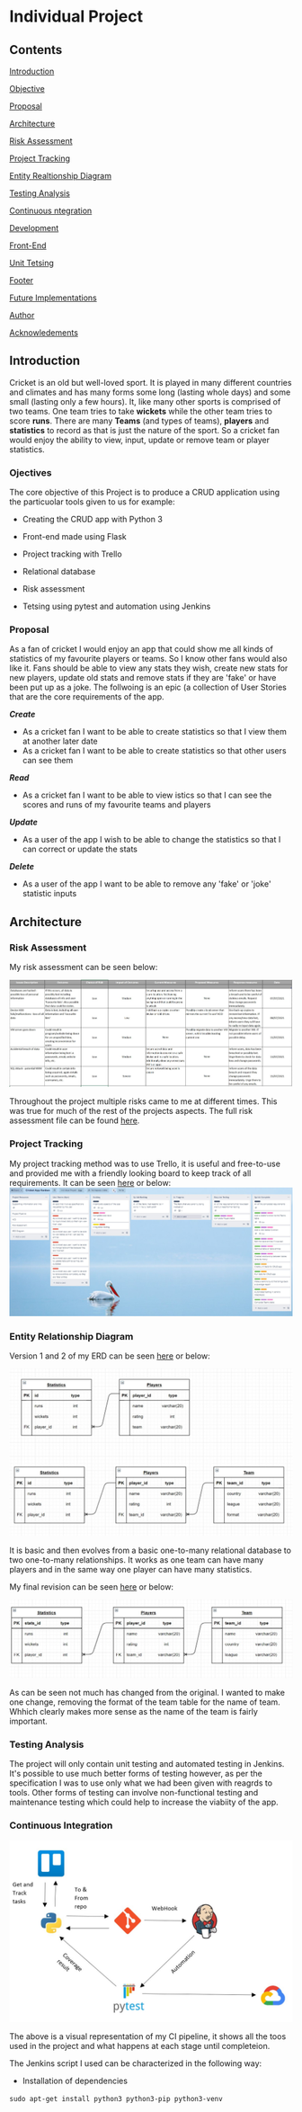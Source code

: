 # Individual Project 


## Contents

[Introduction](#Introduction)

[Objective](#Objective)

[Proposal](#Proposal)

[Architecture](#Architecture)

[Risk Assessment](#Risk-Assessment)

[Project Tracking](#Project-Tracking)

[Entity Realtionship Diagram](#Entity-Realtionship-Diagram)

[Testing Analysis](#Testing-Analysis)

[Continuous ntegration](Continuous-Integration)

[Development](#Development)

[Front-End](#Front-End)

[Unit Tetsing](#Unit-Tetsing)

[Footer](#Footer)

[Future Implementations](#Future-Implementations)

[Author](#Author)

[Acknowledements](#Acknowledgements)


## Introduction

Cricket is an old but well-loved sport. It is played in many different countries and climates and has many forms some long (lasting whole days) and some small (lasting  only a few hours). It, like many other sports is comprised of two teams. One team tries to take **wickets** while the other team tries to score **runs**. 
There are many **Teams** (and types of teams), **players** and **statistics** to record as that is just the nature of the sport. So a cricket fan would enjoy the ability to view, input, update or remove team or player statistics. 


### Ojectives

The core objective of this Project is to produce a CRUD application using the particuolar tools given to us for example:

- Creating the CRUD app with Python 3

- Front-end made using Flask

- Project tracking with Trello 

- Relational database

- Risk assessment

- Tetsing using pytest and automation using Jenkins


### Proposal 

As a fan of cricket I would enjoy an app that could show me all kinds of statistics of my favourite players or teams. So I know other fans would also like it. Fans should be able to view any stats they wish, create new stats for new players, update old stats and remove stats if they are 'fake' or have been put up as a joke.
The follwoing is an epic (a collection of User Stories that are the core requirements of the app.

***Create***
- As a cricket fan I want to be able to create statistics so that I view them at another later date 
- As a cricket fan I want to be able to create statistics so that other users can see them 

***Read***
- As a cricket fan I want to be able to view istics so that I can see the scores and runs of my favourite teams and players 

***Update***
- As a user of the app I wish to be able to change the statistics so that I can correct or update the stats 

***Delete***
- As a user of the app I want to be able to remove any 'fake' or 'joke' statistic inputs

## Architecture 


### Risk Assessment 

My risk assessment can be seen below:

<img src="https://github.com/CBhavra/Individual-Project/blob/main/images/Risk%20Assessment.jpg"/>

Throughout the project multiple risks came to me at different times. This was true for much of the rest of the projects aspects. The full risk assessment file can be found [here](https://github.com/CBhavra/Individual-Project/blob/main/Resources/Risk%20Assessment.xlsx).


### Project Tracking 

My project tracking method was to use Trello, it is useful and free-to-use and provided me with a friendly looking board to keep track of all requirements. It can be seen [here](https://github.com/CBhavra/Individual-Project/blob/main/Resources/Cricket%20App%20Kanban%20_%20Trello.html) or below:
<img src="https://github.com/CBhavra/Individual-Project/blob/main/images/Trello.jpg"/>


### Entity Relationship Diagram 

Version 1 and 2 of my ERD can be seen [here](https://github.com/CBhavra/Individual-Project/blob/main/Resources/ERD%20v1.drawio) or below:

<img src="https://github.com/CBhavra/Individual-Project/blob/main/images/ERD%20v1.jpg"/>

It is basic and then evolves from a basic one-to-many relational database to two one-to-many relationships. It works as one team can have many players and in the same way one player can have many statistics. 

My final revision can be seen [here](https://github.com/CBhavra/Individual-Project/blob/main/Resources/ERD%20v1.drawio) or below:

<img src="https://github.com/CBhavra/Individual-Project/blob/main/images/ERD%20v2.jpg"/>

As can be seen not much has changed from the original. I wanted to make one change, removing the format of the team table for the name of team. Whhich clearly makes more sense as the name of the team is fairly important. 


### Testing Analysis 

The project will only contain unit testing and automated testing in Jenkins. It's possible to use much better forms of testing however, as per the specification I was to use only what we had been given with reagrds to tools. Other forms of testing can involve non-functional testing and maintenance testing which could help to increase the viabiity of the app.


### Continuous Integration 

<img src="https://github.com/CBhavra/Individual-Project/blob/main/images/CI%20PIpeline.jpg"/>

The above is a visual representation of my CI pipeline, it shows all the toos used in the project and what happens at each stage until completeion.

The Jenkins script I used can be characterized in the following way:

- Installation of dependencies

`sudo apt-get install python3 python3-pip python3-venv`

          
          















